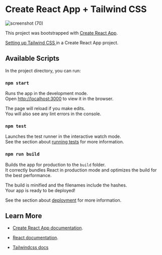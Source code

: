 # Create React App + Tailwind CSS
![screenshot (70)](https://user-images.githubusercontent.com/47467468/103127508-1a0e3e80-46b8-11eb-9d7d-91866a0e8e55.png)


This project was bootstrapped with [Create React App](https://github.com/facebook/create-react-app).

[Setting up Tailwind CSS ](https://tailwindcss.com/docs/guides/create-react-app) in a Create React App project.

## Available Scripts

In the project directory, you can run:

### `npm start`

Runs the app in the development mode.\
Open [http://localhost:3000](http://localhost:3000) to view it in the browser.

The page will reload if you make edits.\
You will also see any lint errors in the console.

### `npm test`

Launches the test runner in the interactive watch mode.\
See the section about [running tests](https://facebook.github.io/create-react-app/docs/running-tests) for more information.

### `npm run build`

Builds the app for production to the `build` folder.\
It correctly bundles React in production mode and optimizes the build for the best performance.

The build is minified and the filenames include the hashes.\
Your app is ready to be deployed!

See the section about [deployment](https://facebook.github.io/create-react-app/docs/deployment) for more information.

## Learn More

- [Create React App documentation](https://facebook.github.io/create-react-app/docs/getting-started).

- [React documentation](https://reactjs.org/).
- [Tailwindcss docs](https://tailwindcss.com/)
